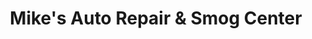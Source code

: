 ---
title: "Mike's Auto Repair & Smog Center"
url: /chula-vista/mikes-auto-repair-and-smog-center/
shop: car repair
---